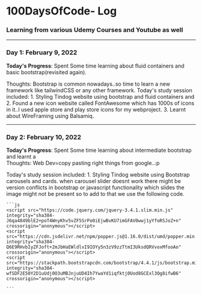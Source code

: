 # 100DaysOfCode- Log

### Learning from various Udemy Courses and Youtube as well

-----------------------------------------------------------------------------------------------------------------
### Day 1: February 9, 2022

**Today's Progress**: Spent Some time learning about fluid containers and basic bootstrap(revisited again). 

Thoughts: Bootstrap is common nowadays..so time to learn a new framework like tailwindCSS or any other framework.
Today's study session included: 
    1. Styling Tindog website using bootstrap and fluid containers and 
    2. Found a new icon website called FontAwesome which has 1000s of icons in it..I used apple store and play store icons for my webproject.
    3. Learnt about WireFraming using Balsamiq.
    

-----------------------------------------------------------------------------------------------------------------
### Day 2: February 10, 2022

**Today's Progress**: Spent Some time learning about intermediate bootstrap and learnt a  
Thoughts: Web Dev=copy pasting right things from google..:p


Today's study session included: 
    1. Styling Tindog website using Bootstrap carousels and cards. 
       when carousel slider doesnt work there might be version conflicts in bootstrap or javascript functionality which slides the image might not be present so to add to that        we use the following code.
    
    
    ```js
    <script src="https://code.jquery.com/jquery-3.4.1.slim.min.js" integrity="sha384-J6qa4849blE2+poT4WnyKhv5vZF5SrPo0iEjwBvKU7imGFAV0wwj1yYfoRSJoZ+n" crossorigin="anonymous"></script>
    <script src="https://cdn.jsdelivr.net/npm/popper.js@1.16.0/dist/umd/popper.min.js" integrity="sha384-Q6E9RHvbIyZFJoft+2mJbHaEWldlvI9IOYy5n3zV9zzTtmI3UksdQRVvoxMfooAo" crossorigin="anonymous"></script>
    <script src="https://stackpath.bootstrapcdn.com/bootstrap/4.4.1/js/bootstrap.min.js" integrity="sha384-wfSDF2E50Y2D1uUdj0O3uMBJnjuUD4Ih7YwaYd1iqfktj0Uod8GCExl3Og8ifwB6" crossorigin="anonymous"></script>
  
    ```
    

